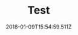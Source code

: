 ---
layout: gallery
title: Test
path: "/gal"
file: /images/uploads/gal-three.jpeg
thumbnail: /images/uploads/gal-four.jpeg
date: 2018-01-09T15:54:59.511Z
galleryImages:
  - /images/uploads/gal-four.jpeg
  - /images/uploads/gal-one.jpeg
  - /images/uploads/gal-two.jpeg
description: Test
---